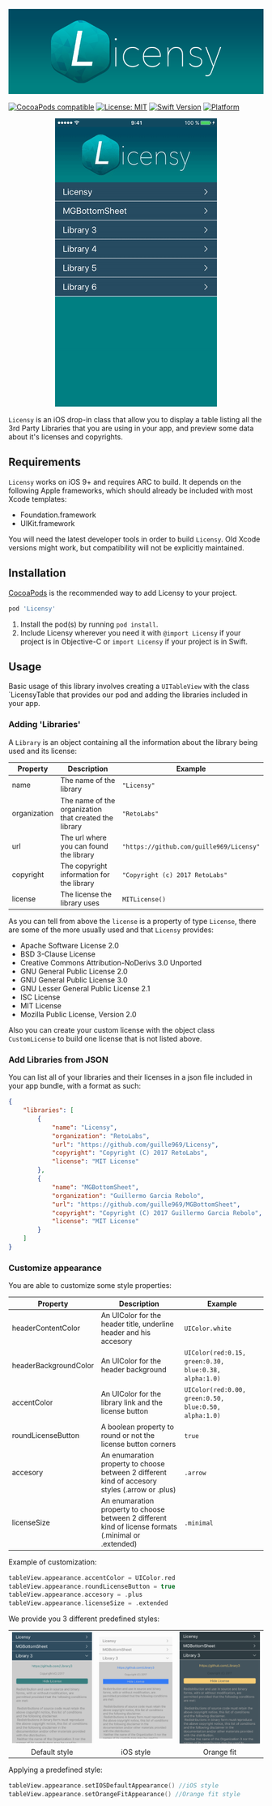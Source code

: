 <p align="center">
<img src="readme-resources/logo.png" style="max-height: 300px;" alt="Licensy for iOS">
</p>



[![CocoaPods compatible](https://img.shields.io/cocoapods/v/Licensy.svg?style=flat)](https://cocoapods.org/pods/Licensy) [![License: MIT](https://img.shields.io/cocoapods/l/Licensy.svg?style=flat)](http://opensource.org/licenses/MIT) [![Swift Version](https://img.shields.io/badge/Swift-3.0.2-orange.svg?style=flat)](https://developer.apple.com/swift/) [![Platform](https://img.shields.io/badge/platform-iOS-lightgrey.svg)](https://developer.apple.com/ios/)



<p align="center">
<img src="readme-resources/example.gif" style="max-height: 569px;" alt="Licensy for iOS">
</p>


`Licensy` is an iOS drop-in class that allow you to display a table listing all the 3rd Party Libraries that you are using in your app, and preview some data about it's licenses and copyrights.

## Requirements

`Licensy` works on iOS 9+ and requires ARC to build. It depends on the following Apple frameworks, which should already be included with most Xcode templates:

* Foundation.framework
* UIKit.framework

You will need the latest developer tools in order to build `Licensy`. Old Xcode versions might work, but compatibility will not be explicitly maintained.

## Installation

[CocoaPods](http://cocoapods.org) is the recommended way to add Licensy to your project.

```ruby
pod 'Licensy'
```
1. Install the pod(s) by running `pod install`.
2. Include Licensy wherever you need it with `@import Licensy` if your project is in Objective-C or `import Licensy` if your project is in Swift.

## Usage
Basic usage of this library involves creating a `UITableView` with the class `LicensyTable that provides our pod and adding the libraries included in your app.

### Adding 'Libraries'
A `Library` is an object containing all the information about the library being used and its license:

 Property | Description | Example
 -------- | ----------- | -------
 name | The name of the library | `"Licensy"`
 organization | The name of the organization that created the library | `"RetoLabs"`
 url | The url where you can found the library | `"https://github.com/guille969/Licensy"`
 copyright | The copyright information for the library | `"Copyright (c) 2017 RetoLabs"`
 license | The license the library uses | `MITLicense()`

 As you can tell from above the `license` is a property of type `License`, there are some of the more usually used and that `Licensy` provides:

 - Apache Software License 2.0
 - BSD 3-Clause License
 - Creative Commons Attribution-NoDerivs 3.0 Unported
 - GNU General Public License 2.0
 - GNU General Public License 3.0
 - GNU Lesser General Public License 2.1
 - ISC License
 - MIT License
 - Mozilla Public License, Version 2.0

Also you can create your custom license with the object class `CustomLicense` to build one license that is not listed above.

### Add Libraries from JSON
You can list all of your libraries and their licenses in a json file included in your app bundle, with a format as such:

``` json
{
    "libraries": [
        {
            "name": "Licensy",
            "organization": "RetoLabs",
            "url": "https://github.com/guille969/Licensy",
            "copyright": "Copyright (C) 2017 RetoLabs",
            "license": "MIT License"
        },
        {
            "name": "MGBottomSheet",
            "organization": "Guillermo Garcia Rebolo",
            "url": "https://github.com/guille969/MGBottomSheet",
            "copyright": "Copyright (C) 2017 Guillermo Garcia Rebolo",
            "license": "MIT License"
        }
    ]
}
```

### Customize appearance
You are able to customize some style properties:

 Property | Description | Example
 -------- | ----------- | -------
 headerContentColor | An UIColor for the header title, underline header and his accesory | `UIColor.white`
 headerBackgroundColor | An UIColor for the header background | `UIColor(red:0.15, green:0.30, blue:0.38, alpha:1.0)`
 accentColor | An UIColor for the library link and the license button | `UIColor(red:0.00, green:0.50, blue:0.50, alpha:1.0)`
 roundLicenseButton | A boolean property to round or not the license button corners | `true`
 accesory | An enumaration property to choose between 2 different kind of accesory styles (.arrow or .plus) | `.arrow`
 licenseSize | An enumaration property to choose between 2 different kind of license formats (.minimal or .extended) | `.minimal`

 Example of customization: 

``` swift
tableView.appearance.accentColor = UIColor.red
tableView.appearance.roundLicenseButton = true
tableView.appearance.accesory = .plus
tableView.appearance.licenseSize = .extended
```

We provide you 3 different predefined styles:

<table align="center", cellpadding=10>
<tr>
   <td><img src="readme-resources/default-style.png" style="max-height: 1100px;" alt="Licensy for iOS"></td>
    <td><img src="readme-resources/ios-style.png" style="max-height: 1100px;" alt="Licensy for iOS"></td>
    <td><img src="readme-resources/orangefit-style.png" style="max-height: 1100px;" alt="Licensy for iOS"></td>
  </tr>
  <tr>
       <td align="center">Default style</td>
       <td align="center">iOS style</td>
       <td align="center">Orange fit</td>
  </tr>
</table>


 Applying a predefined style: 

 ``` swift
 tableView.appearance.setIOSDefaultAppearance() //iOS style
 tableView.appearance.setOrangeFitAppearance() //Orange fit style
 ```


